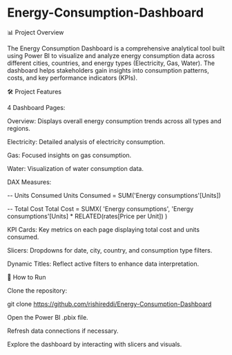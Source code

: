 # Energy-Consumption-Dashboard

📊 Project Overview

The Energy Consumption Dashboard is a comprehensive analytical tool built using Power BI to visualize and analyze energy consumption data across different cities, countries, and energy types (Electricity, Gas, Water). The dashboard helps stakeholders gain insights into consumption patterns, costs, and key performance indicators (KPIs).

🛠️ Project Features

4 Dashboard Pages:

Overview: Displays overall energy consumption trends across all types and regions.

Electricity: Detailed analysis of electricity consumption.

Gas: Focused insights on gas consumption.

Water: Visualization of water consumption data.

DAX Measures:

-- Units Consumed
Units Consumed = SUM('Energy consumptions'[Units])

-- Total Cost
Total Cost = SUMX(
    'Energy consumptions',
    'Energy consumptions'[Units] * RELATED(rates[Price per Unit])
)

KPI Cards: Key metrics on each page displaying total cost and units consumed.

Slicers: Dropdowns for date, city, country, and consumption type filters.

Dynamic Titles: Reflect active filters to enhance data interpretation.

🚀 How to Run

Clone the repository:

git clone <https://github.com/rishireddi/Energy-Consumption-Dashboard>

Open the Power BI .pbix file.

Refresh data connections if necessary.

Explore the dashboard by interacting with slicers and visuals.
